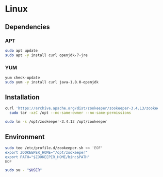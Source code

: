 # Linux

## Dependencies

### APT

```sh
sudo apt update
sudo apt -y install curl openjdk-7-jre
```

### YUM

```sh
yum check-update
sudo yum -y install curl java-1.8.0-openjdk
```

## Installation

```sh
curl 'https://archive.apache.org/dist/zookeeper/zookeeper-3.4.13/zookeeper-3.4.13.tar.gz' | \
  sudo tar -xzC /opt --no-same-owner --no-same-permissions

sudo ln -s /opt/zookeeper-3.4.13 /opt/zookeeper
```

## Environment

```sh
sudo tee /etc/profile.d/zookeeper.sh << 'EOF'
export ZOOKEEPER_HOME="/opt/zookeeper"
export PATH="$ZOOKEEPER_HOME/bin:$PATH"
EOF
```

```sh
sudo su - "$USER"
```
